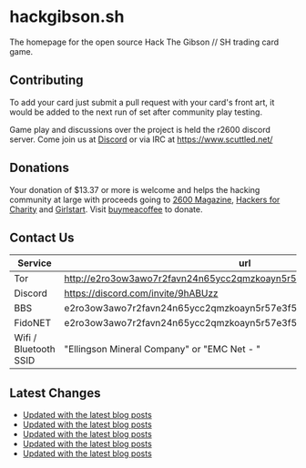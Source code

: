 # hackgibson.sh
The homepage for the open source Hack The Gibson // SH trading card game.


## Contributing

To add your card just submit a pull request with your card's front art, it would be added to the next run of set after community play testing.

Game play and discussions over the project is held the r2600 discord server. Come join us at [Discord](https://discord.com/invite/9hABUzz) or via IRC at https://www.scuttled.net/


## Donations

Your donation of $13.37 or more is welcome and helps the hacking community at large with proceeds going to [2600 Magazine](https://2600.com/), [Hackers for Charity](https://hackersforcharity.org) and [Girlstart](https://girlstart.org).  Visit [buymeacoffee](https://www.buymeacoffee.com/hackgibson.sh) to donate.


## Contact Us

Service | url
-|-
Tor | http://e2ro3ow3awo7r2favn24n65ycc2qmzkoayn5r57e3f56nvjwdcgg32ad.onion
Discord | https://discord.com/invite/9hABUzz
BBS | e2ro3ow3awo7r2favn24n65ycc2qmzkoayn5r57e3f56nvjwdcgg32ad.onion:23
FidoNET | e2ro3ow3awo7r2favn24n65ycc2qmzkoayn5r57e3f56nvjwdcgg32ad.onion:24554
Wifi / Bluetooth SSID | "Ellingson Mineral Company" or "EMC Net - <fidonet address>"

## Latest Changes
<!-- BLOG-POST-LIST:START -->
- [Updated with the latest blog posts](https://github.com/DFW2600/hackgibson.sh/commit/48622f60c6a0f7ae5ff6e3da75867bfc28ab90a0)
- [Updated with the latest blog posts](https://github.com/DFW2600/hackgibson.sh/commit/89f8f4e348f309cebe5c3120d6c2980490354eff)
- [Updated with the latest blog posts](https://github.com/DFW2600/hackgibson.sh/commit/bf5ef740474d08b4fa0faf64596fc35f3e48a770)
- [Updated with the latest blog posts](https://github.com/DFW2600/hackgibson.sh/commit/b4287d8964fbae3193b366d10831f8f703011f6c)
- [Updated with the latest blog posts](https://github.com/DFW2600/hackgibson.sh/commit/9163f2ecfa9cd34b6d718b4ec6353bd4bb380612)
<!-- BLOG-POST-LIST:END -->
